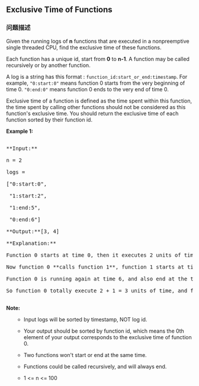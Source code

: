 ## Exclusive Time of Functions  
### 问题描述
Given the running logs of **n** functions that are executed in a nonpreemptive single threaded CPU, find the exclusive time of these functions. 

Each function has a unique id, start from **0** to **n-1**. A function may be called recursively or by another function.

A log is a string has this format : `function_id:start_or_end:timestamp`. For example, `"0:start:0"` means function 0 starts from the very beginning of time 0. `"0:end:0"` means function 0 ends to the very end of time 0. 

Exclusive time of a function is defined as the time spent within this function, the time spent by calling other functions should not be considered as this function's exclusive time. You should return the exclusive time of each function sorted by their function id.

**Example 1:**<br />
<pre>
**Input:**
n = 2
logs = 
["0:start:0",
 "1:start:2",
 "1:end:5",
 "0:end:6"]
**Output:**[3, 4]
**Explanation:**
Function 0 starts at time 0, then it executes 2 units of time and reaches the end of time 1. 
Now function 0 **calls function 1**, function 1 starts at time 2, executes 4 units of time and end at time 5.
Function 0 is running again at time 6, and also end at the time 6, thus executes 1 unit of time. 
So function 0 totally execute 2 + 1 = 3 units of time, and function 1 totally execute 4 units of time.
</pre>


**Note:**<br>
<ol>
- Input logs will be sorted by timestamp, NOT log id.
- Your output should be sorted by function id, which means the 0th element of your output corresponds to the exclusive time of function 0.
- Two functions won't start or end at the same time.
- Functions could be called recursively, and will always end.
- 1 <= n <= 100
</ol>

